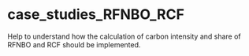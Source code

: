 # case_studies_RFNBO_RCF
Help to understand how the calculation of carbon intensity and share of RFNBO and RCF should be implemented.
